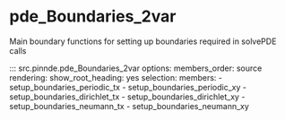 # pde_Boundaries_2var

Main boundary functions for setting up boundaries required in solvePDE calls

::: src.pinnde.pde_Boundaries_2var
    options:
        members_order: source
    rendering:
      show_root_heading: yes
    selection:
      members:
        - setup_boundaries_periodic_tx
        - setup_boundaries_periodic_xy
        - setup_boundaries_dirichlet_tx
        - setup_boundaries_dirichlet_xy
        - setup_boundaries_neumann_tx
        - setup_boundaries_neumann_xy